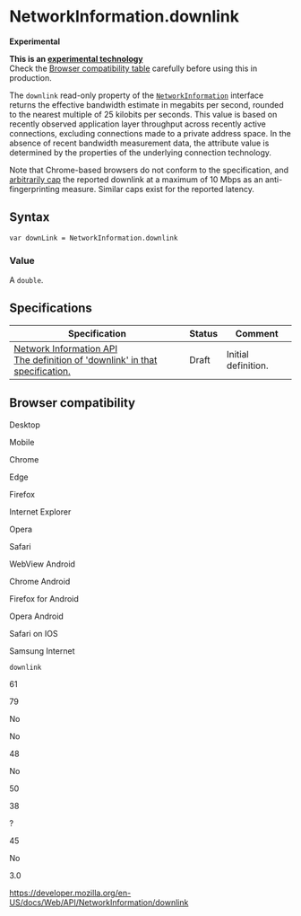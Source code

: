 NetworkInformation.downlink
===========================

**Experimental**

**This is an [experimental technology](https://developer.mozilla.org/en-US/docs/MDN/Guidelines/Conventions_definitions#experimental)**  
Check the [Browser compatibility table](#browser_compatibility) carefully before using this in production.

The `downlink` read-only property of the [`NetworkInformation`](../networkinformation) interface returns the effective bandwidth estimate in megabits per second, rounded to the nearest multiple of 25 kilobits per seconds. This value is based on recently observed application layer throughput across recently active connections, excluding connections made to a private address space. In the absence of recent bandwidth measurement data, the attribute value is determined by the properties of the underlying connection technology.

Note that Chrome-based browsers do not conform to the specification, and [arbitrarily cap](https://source.chromium.org/chromium/chromium/src/+/master:third_party/blink/renderer/platform/network/network_state_notifier.cc;l=460;drc=49bf35554c123bbc44a0ef52675144eba2dd7bbc?originalUrl=https:%2F%2Fcs.chromium.org%2F) the reported downlink at a maximum of 10 Mbps as an anti-fingerprinting measure. Similar caps exist for the reported latency.

Syntax
------

    var downLink = NetworkInformation.downlink

### Value

A <span class="page-not-created">`double`</span>.

Specifications
--------------

<table><thead><tr class="header"><th>Specification</th><th>Status</th><th>Comment</th></tr></thead><tbody><tr class="odd"><td><a href="https://wicg.github.io/netinfo/#dom-networkinformation-downlink">Network Information API<br />
<span class="small">The definition of 'downlink' in that specification.</span></a></td><td><span class="spec-draft">Draft</span></td><td>Initial definition.</td></tr></tbody></table>

Browser compatibility
---------------------

Desktop

Mobile

Chrome

Edge

Firefox

Internet Explorer

Opera

Safari

WebView Android

Chrome Android

Firefox for Android

Opera Android

Safari on IOS

Samsung Internet

`downlink`

61

79

No

No

48

No

50

38

?

45

No

3.0

<a href="https://developer.mozilla.org/en-US/docs/Web/API/NetworkInformation/downlink" class="_attribution-link">https://developer.mozilla.org/en-US/docs/Web/API/NetworkInformation/downlink</a>
